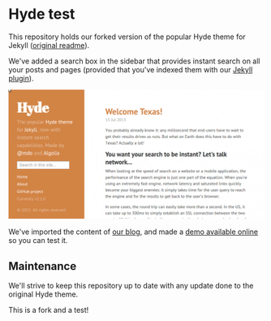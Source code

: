 # Hyde test

This repository holds our forked version of the popular Hyde theme for Jekyll
([original readme](./README-original.md)).

We've added a search box in the sidebar that provides instant search on all your
posts and pages (provided that you've indexed them with our [Jekyll plugin][1]).

![Demo animation](./_animation.gif)

We've imported the content of [our blog](https://blog.algolia.com/), and made
a [demo available online](http://algolia.github.io/algoliasearch-jekyll-hyde/)
so you can test it.

## Maintenance

We'll strive to keep this repository up to date with any update done to the
original Hyde theme.

[1]: https://github.com/algolia/algoliasearch-jekyll

This is a fork and a test!
